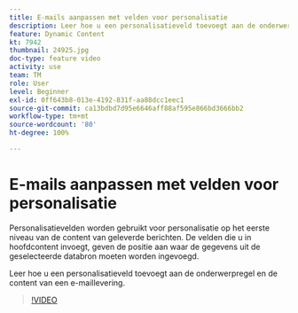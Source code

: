 ```yaml
---
title: E-mails aanpassen met velden voor personalisatie
description: Leer hoe u een personalisatieveld toevoegt aan de onderwerpregel en de content van een e-maillevering.
feature: Dynamic Content
kt: 7942
thumbnail: 24925.jpg
doc-type: feature video
activity: use
team: TM
role: User
level: Beginner
exl-id: 0ff643b8-013e-4192-831f-aa88dcc1eec1
source-git-commit: ca13bdbd7d95e6646aff88af595e866bd3666bb2
workflow-type: tm+mt
source-wordcount: '80'
ht-degree: 100%

---
```


# E-mails aanpassen met velden voor personalisatie

Personalisatievelden worden gebruikt voor personalisatie op het eerste niveau van de content van geleverde berichten. De velden die u in hoofdcontent invoegt, geven de positie aan waar de gegevens uit de geselecteerde databron moeten worden ingevoegd.

Leer hoe u een personalisatieveld toevoegt aan de onderwerpregel en de content van een e-maillevering.

>[!VIDEO](https://video.tv.adobe.com/v/24925?quality=12)
